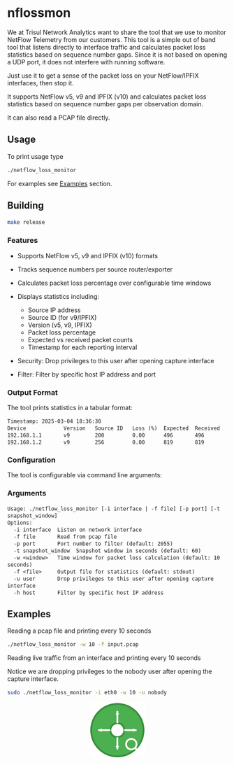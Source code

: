 # nflossmon

We at Trisul Network Analytics want to share the tool that we use to monitor NetFlow Telemetry from our customers. This tool is a simple out of band tool that listens directly to interface traffic and calculates packet loss statistics based on sequence number gaps. Since it is not based on opening a UDP port, it does not interfere with running software. 

Just use it to get a sense of the packet loss on your NetFlow/IPFIX interfaces, then stop it. 


It supports NetFlow v5, v9 and IPFIX (v10)  and calculates packet loss statistics based on sequence number gaps per observation domain. 

It can also read a PCAP file directly. 


## Usage

To print usage type 

```bash
./netflow_loss_monitor 
```
For examples see [Examples](#examples) section.

## Building

```bash
make release
```

### Features

- Supports NetFlow v5, v9 and IPFIX (v10) formats
- Tracks sequence numbers per source router/exporter
- Calculates packet loss percentage over configurable time windows
- Displays statistics including:
  - Source IP address
  - Source ID (for v9/IPFIX)
  - Version (v5, v9, IPFIX)
  - Packet loss percentage
  - Expected vs received packet counts
  - Timestamp for each reporting interval

 - Security: Drop privileges to this user after opening capture interface
 - Filter: Filter by specific host IP address and port

### Output Format

The tool prints statistics in a tabular format:

```
Timestamp: 2025-03-04 18:36:30
Device            Version   Source ID   Loss (%)  Expected  Received  
192.168.1.1       v9        200         0.00      496       496       
192.168.1.2       v9        256         0.00      819       819       

```

### Configuration

The tool is configurable via command line arguments:


### Arguments

```
Usage: ./netflow_loss_monitor [-i interface | -f file] [-p port] [-t snapshot_window]
Options:
  -i interface  Listen on network interface
  -f file       Read from pcap file
  -p port       Port number to filter (default: 2055)
  -t snapshot_window  Snapshot window in seconds (default: 60)
  -w <window>   Time window for packet loss calculation (default: 10 seconds)
  -f <file>     Output file for statistics (default: stdout)
  -u user       Drop privileges to this user after opening capture interface
  -h host       Filter by specific host IP address
```

## Examples

Reading a pcap file and printing every 10 seconds

```bash
./netflow_loss_monitor -w 10 -f input.pcap
```

Reading live traffic from an interface and printing every 10 seconds

Notice we are dropping privileges to the nobody user after opening the capture interface.

```bash
sudo ./netflow_loss_monitor -i eth0 -w 10 -u nobody
```

<p align="center">
  <img src="icon.svg" width="128" height="128" alt="NetFlow Loss Monitor Icon">
</p>

